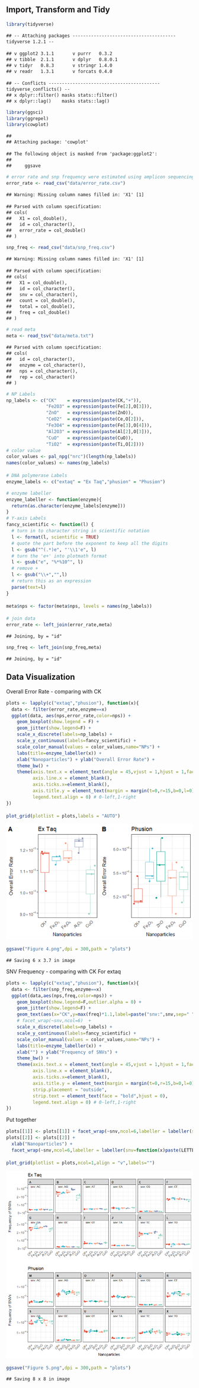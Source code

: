 Import, Transform and Tidy
--------------------------

``` r
library(tidyverse)
```

    ## -- Attaching packages --------------------------------------- tidyverse 1.2.1 --

    ## v ggplot2 3.1.1       v purrr   0.3.2  
    ## v tibble  2.1.1       v dplyr   0.8.0.1
    ## v tidyr   0.8.3       v stringr 1.4.0  
    ## v readr   1.3.1       v forcats 0.4.0

    ## -- Conflicts ------------------------------------------ tidyverse_conflicts() --
    ## x dplyr::filter() masks stats::filter()
    ## x dplyr::lag()    masks stats::lag()

``` r
library(ggsci)
library(ggrepel)
library(cowplot)
```

    ## 
    ## Attaching package: 'cowplot'

    ## The following object is masked from 'package:ggplot2':
    ## 
    ##     ggsave

``` r
# error rate and snp frequency were estimated using amplicon sequencing and mothur software
error_rate <- read_csv("data/error_rate.csv")
```

    ## Warning: Missing column names filled in: 'X1' [1]

    ## Parsed with column specification:
    ## cols(
    ##   X1 = col_double(),
    ##   id = col_character(),
    ##   error_rate = col_double()
    ## )

``` r
snp_freq <- read_csv("data/snp_freq.csv")
```

    ## Warning: Missing column names filled in: 'X1' [1]

    ## Parsed with column specification:
    ## cols(
    ##   X1 = col_double(),
    ##   id = col_character(),
    ##   snv = col_character(),
    ##   count = col_double(),
    ##   total = col_double(),
    ##   freq = col_double()
    ## )

``` r
# read meta
meta <- read_tsv("data/meta.txt")
```

    ## Parsed with column specification:
    ## cols(
    ##   id = col_character(),
    ##   enzyme = col_character(),
    ##   nps = col_character(),
    ##   rep = col_character()
    ## )

``` r
# NP Labels
np_labels <- c("CK"    = expression(paste(CK,"+")),
               "Fe2O3" = expression(paste(Fe[2],O[3])),
               "ZnO"   = expression(paste(ZnO)),
               "CeO2"  = expression(paste(Ce,O[2])),
               "Fe3O4" = expression(paste(Fe[3],O[4])),
               "Al2O3" = expression(paste(Al[2],O[3])),
               "CuO"   = expression(paste(CuO)),
               "TiO2"  = expression(paste(Ti,O[2])))
# color value
color_values <- pal_npg("nrc")(length(np_labels))
names(color_values) <- names(np_labels)

# DNA polymerase Labels
enzyme_labels <- c("extaq" = "Ex Taq","phusion" = "Phusion")
```

``` r
# enzyme labeller
enzyme_labeller <- function(enzyme){
  return(as.character(enzyme_labels[enzyme]))
}
# Y-axis Labels
fancy_scientific <- function(l) {
  # turn in to character string in scientific notation
  l <- format(l, scientific = TRUE)
  # quote the part before the exponent to keep all the digits
  l <- gsub("^(.*)e", "'\\1'e", l)
  # turn the 'e+' into plotmath format
  l <- gsub("e", "%*%10^", l)
  # remove +
  l <- gsub("\\+","",l)
  # return this as an expression
  parse(text=l)
}

meta$nps <- factor(meta$nps, levels = names(np_labels))

# join data
error_rate <- left_join(error_rate,meta)
```

    ## Joining, by = "id"

``` r
snp_freq <- left_join(snp_freq,meta)
```

    ## Joining, by = "id"

Data Visualization
------------------

Overall Error Rate - comparing with CK

``` r
plots <- lapply(c("extaq","phusion"), function(x){
  data <- filter(error_rate,enzyme==x)
  ggplot(data, aes(nps,error_rate,color=nps)) + 
    geom_boxplot(show.legend = F) +
    geom_jitter(show.legend=F) + 
    scale_x_discrete(labels=np_labels) +   
    scale_y_continuous(labels=fancy_scientific) +
    scale_color_manual(values = color_values,name="NPs") +
    labs(title=enzyme_labeller(x)) +
    xlab("Nanoparticles") + ylab("Overall Error Rate") +
    theme_bw() +
    theme(axis.text.x = element_text(angle = 45,vjust = 1,hjust = 1,face = 'bold.italic'),
          axis.line.x = element_blank(),
          axis.ticks.x=element_blank(),
          axis.title.y = element_text(margin = margin(t=0,r=15,b=0,l=0)),
          legend.text.align = 0) # 0-left,1-right
})

plot_grid(plotlist = plots,labels = "AUTO")
```

![](error_rate_from_matrix_files/figure-markdown_github/overall%20error%20rate-1.png)

``` r
ggsave("Figure 4.png",dpi = 300,path = "plots")
```

    ## Saving 6 x 3.7 in image

SNV Frequency - comparing with CK For extaq

``` r
plots <- lapply(c("extaq","phusion"), function(x){
  data <- filter(snp_freq,enzyme==x)
  ggplot(data,aes(nps,freq,color=nps)) + 
    geom_boxplot(show.legend=F,outlier.alpha = 0) + 
    geom_jitter(show.legend=F) + 
    geom_text(aes(x="CK",y=max(freq)*1.1,label=paste("snv:",snv,sep=" ")),hjust=0,color="grey40",vjust=0.75,size=3) +
    # facet_wrap(~snv,ncol=6)  + 
    scale_x_discrete(labels=np_labels) +
    scale_y_continuous(labels=fancy_scientific) +
    scale_color_manual(values = color_values,name="NPs") +
    labs(title=enzyme_labeller(x)) +
    xlab("") + ylab("Frequency of SNVs") +
    theme_bw() +
    theme(axis.text.x = element_text(angle = 45,vjust = 1,hjust = 1,face = 'bold.italic'),
          axis.line.x = element_blank(),
          axis.ticks.x=element_blank(),
          axis.title.y = element_text(margin = margin(t=0,r=15,b=0,l=0)),
          strip.placement = "outside",
          strip.text = element_text(face = "bold",hjust = 0),
          legend.text.align = 0) # 0-left,1-right
})
```

Put together

``` r
plots[[1]] <- plots[[1]] + facet_wrap(~snv,ncol=6,labeller = labeller(snv=function(x)paste(LETTERS[1:12])))
plots[[2]] <- plots[[2]] + 
  xlab("Nanoparticles") +
  facet_wrap(~snv,ncol=6,labeller = labeller(snv=function(x)paste(LETTERS[13:24])))

plot_grid(plotlist = plots,ncol=1,align = "v",labels="")
```

![](error_rate_from_matrix_files/figure-markdown_github/cowplot-1.png)

``` r
ggsave("Figure 5.png",dpi = 300,path = "plots")
```

    ## Saving 8 x 8 in image
